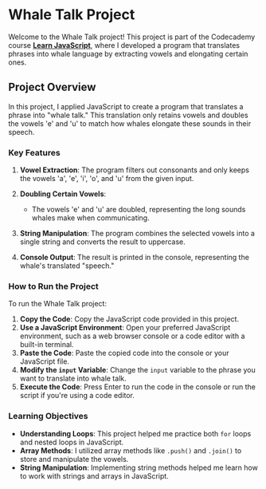 # Whale Talk Project

Welcome to the Whale Talk project! This project is part of the Codecademy course **[Learn JavaScript](https://www.codecademy.com/learn/introduction-to-javascript)**, where I developed a program that translates phrases into whale language by extracting vowels and elongating certain ones.

## Project Overview

In this project, I applied JavaScript to create a program that translates a phrase into "whale talk." This translation only retains vowels and doubles the vowels 'e' and 'u' to match how whales elongate these sounds in their speech.

### Key Features

1. **Vowel Extraction**: The program filters out consonants and only keeps the vowels 'a', 'e', 'i', 'o', and 'u' from the given input.
   
2. **Doubling Certain Vowels**:
   - The vowels 'e' and 'u' are doubled, representing the long sounds whales make when communicating.

3. **String Manipulation**: The program combines the selected vowels into a single string and converts the result to uppercase.

4. **Console Output**: The result is printed in the console, representing the whale's translated "speech."

### How to Run the Project

To run the Whale Talk project:

1. **Copy the Code**: Copy the JavaScript code provided in this project.
2. **Use a JavaScript Environment**: Open your preferred JavaScript environment, such as a web browser console or a code editor with a built-in terminal.
3. **Paste the Code**: Paste the copied code into the console or your JavaScript file.
4. **Modify the `input` Variable**: Change the `input` variable to the phrase you want to translate into whale talk.
5. **Execute the Code**: Press Enter to run the code in the console or run the script if you're using a code editor.

### Learning Objectives

- **Understanding Loops**: This project helped me practice both `for` loops and nested loops in JavaScript.
- **Array Methods**: I utilized array methods like `.push()` and `.join()` to store and manipulate the vowels.
- **String Manipulation**: Implementing string methods helped me learn how to work with strings and arrays in JavaScript.
